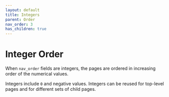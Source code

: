 ```yaml
---
layout: default
title: Integers
parent: Order
nav_order: 3
has_children: true
---
```


# Integer Order

When `nav_order` fields are integers, the pages are ordered in increasing order of the numerical values.

Integers include `0` and negative values. Integers can be reused for top-level pages and for different sets of child pages. 
